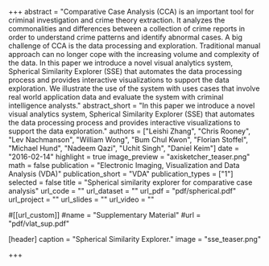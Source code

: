 +++
abstract = "Comparative Case Analysis (CCA) is an important tool for criminal investigation and crime theory extraction. It analyzes the commonalities and differences between a collection of crime reports in order to understand crime patterns and identify abnormal cases. A big challenge of CCA is the data processing and exploration. Traditional manual approach can no longer cope with the increasing volume and complexity of the data. In this paper we introduce a novel visual analytics system, Spherical Similarity Explorer (SSE) that automates the data processing process and provides interactive visualizations to support the data exploration. We illustrate the use of the system with uses cases that involve real world application data and evaluate the system with criminal intelligence analysts."
abstract_short = "In this paper we introduce a novel visual analytics system, Spherical Similarity Explorer (SSE) that automates the data processing process and provides interactive visualizations to support the data exploration."
authors = ["Leishi Zhang", "Chris Rooney", "Lev Nachmanson", "William Wong", "Bum Chul Kwon", "Florian Stoffel", "Michael Hund", "Nadeem Qazi", "Uchit Singh", "Daniel Keim"]
date = "2016-02-14"
highlight = true
image_preview = "axisketcher_teaser.png"
math = false
publication = "Electronic Imaging, Visualization and Data Analysis (VDA)"
publication_short = "VDA"
publication_types = ["1"]
selected = false
title = "Spherical similarity explorer for comparative case analysis"
url_code = ""
url_dataset = ""
url_pdf = "pdf/spherical.pdf"
url_project = ""
url_slides = ""
url_video = ""

#[[url_custom]]
#name = "Supplementary Material"
#url = "pdf/vlat_sup.pdf"

[header]
  caption = "Spherical Similarity Explorer."
  image = "sse_teaser.png"

+++

